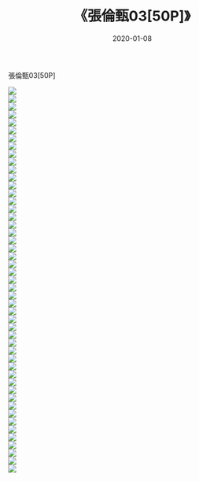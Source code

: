 ﻿---
layout: post
title:  《張倫甄03[50P]》
date:   2020-01-08
img: http://pic.660000.xyz/1:down/唯美/2020/張倫甄03[50P]/000.jpg
categories: [美女, 清纯, 唯美]
---

張倫甄03[50P]

  ![](http://pic.660000.xyz/1:down/唯美/2020/張倫甄03[50P]/001.jpg) <br> ![](http://pic.660000.xyz/1:down/唯美/2020/張倫甄03[50P]/002.jpg) <br> ![](http://pic.660000.xyz/1:down/唯美/2020/張倫甄03[50P]/003.jpg) <br> ![](http://pic.660000.xyz/1:down/唯美/2020/張倫甄03[50P]/004.jpg) <br> ![](http://pic.660000.xyz/1:down/唯美/2020/張倫甄03[50P]/005.jpg) <br> ![](http://pic.660000.xyz/1:down/唯美/2020/張倫甄03[50P]/006.jpg) <br> ![](http://pic.660000.xyz/1:down/唯美/2020/張倫甄03[50P]/007.jpg) <br> ![](http://pic.660000.xyz/1:down/唯美/2020/張倫甄03[50P]/008.jpg) <br> ![](http://pic.660000.xyz/1:down/唯美/2020/張倫甄03[50P]/009.jpg) <br> ![](http://pic.660000.xyz/1:down/唯美/2020/張倫甄03[50P]/010.jpg) <br> ![](http://pic.660000.xyz/1:down/唯美/2020/張倫甄03[50P]/011.jpg) <br> ![](http://pic.660000.xyz/1:down/唯美/2020/張倫甄03[50P]/012.jpg) <br> ![](http://pic.660000.xyz/1:down/唯美/2020/張倫甄03[50P]/013.jpg) <br> ![](http://pic.660000.xyz/1:down/唯美/2020/張倫甄03[50P]/014.jpg) <br> ![](http://pic.660000.xyz/1:down/唯美/2020/張倫甄03[50P]/015.jpg) <br> ![](http://pic.660000.xyz/1:down/唯美/2020/張倫甄03[50P]/016.jpg) <br> ![](http://pic.660000.xyz/1:down/唯美/2020/張倫甄03[50P]/017.jpg) <br> ![](http://pic.660000.xyz/1:down/唯美/2020/張倫甄03[50P]/018.jpg) <br> ![](http://pic.660000.xyz/1:down/唯美/2020/張倫甄03[50P]/019.jpg) <br> ![](http://pic.660000.xyz/1:down/唯美/2020/張倫甄03[50P]/020.jpg) <br> ![](http://pic.660000.xyz/1:down/唯美/2020/張倫甄03[50P]/021.jpg) <br> ![](http://pic.660000.xyz/1:down/唯美/2020/張倫甄03[50P]/022.jpg) <br> ![](http://pic.660000.xyz/1:down/唯美/2020/張倫甄03[50P]/023.jpg) <br> ![](http://pic.660000.xyz/1:down/唯美/2020/張倫甄03[50P]/024.jpg) <br> ![](http://pic.660000.xyz/1:down/唯美/2020/張倫甄03[50P]/025.jpg) <br> ![](http://pic.660000.xyz/1:down/唯美/2020/張倫甄03[50P]/026.jpg) <br> ![](http://pic.660000.xyz/1:down/唯美/2020/張倫甄03[50P]/027.jpg) <br> ![](http://pic.660000.xyz/1:down/唯美/2020/張倫甄03[50P]/028.jpg) <br> ![](http://pic.660000.xyz/1:down/唯美/2020/張倫甄03[50P]/029.jpg) <br> ![](http://pic.660000.xyz/1:down/唯美/2020/張倫甄03[50P]/030.jpg) <br> ![](http://pic.660000.xyz/1:down/唯美/2020/張倫甄03[50P]/031.jpg) <br> ![](http://pic.660000.xyz/1:down/唯美/2020/張倫甄03[50P]/032.jpg) <br> ![](http://pic.660000.xyz/1:down/唯美/2020/張倫甄03[50P]/033.jpg) <br> ![](http://pic.660000.xyz/1:down/唯美/2020/張倫甄03[50P]/034.jpg) <br> ![](http://pic.660000.xyz/1:down/唯美/2020/張倫甄03[50P]/035.jpg) <br> ![](http://pic.660000.xyz/1:down/唯美/2020/張倫甄03[50P]/036.jpg) <br> ![](http://pic.660000.xyz/1:down/唯美/2020/張倫甄03[50P]/037.jpg) <br> ![](http://pic.660000.xyz/1:down/唯美/2020/張倫甄03[50P]/038.jpg) <br> ![](http://pic.660000.xyz/1:down/唯美/2020/張倫甄03[50P]/039.jpg) <br> ![](http://pic.660000.xyz/1:down/唯美/2020/張倫甄03[50P]/040.jpg) <br> ![](http://pic.660000.xyz/1:down/唯美/2020/張倫甄03[50P]/041.jpg) <br> ![](http://pic.660000.xyz/1:down/唯美/2020/張倫甄03[50P]/042.jpg) <br> ![](http://pic.660000.xyz/1:down/唯美/2020/張倫甄03[50P]/043.jpg) <br> ![](http://pic.660000.xyz/1:down/唯美/2020/張倫甄03[50P]/044.jpg) <br> ![](http://pic.660000.xyz/1:down/唯美/2020/張倫甄03[50P]/045.jpg) <br> ![](http://pic.660000.xyz/1:down/唯美/2020/張倫甄03[50P]/046.jpg) <br> ![](http://pic.660000.xyz/1:down/唯美/2020/張倫甄03[50P]/047.jpg) <br> ![](http://pic.660000.xyz/1:down/唯美/2020/張倫甄03[50P]/048.jpg) <br> ![](http://pic.660000.xyz/1:down/唯美/2020/張倫甄03[50P]/049.jpg) <br>